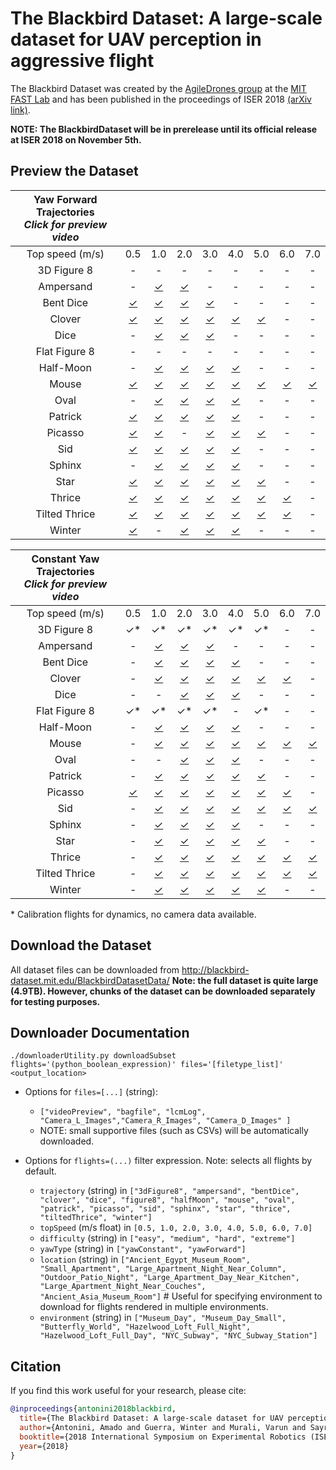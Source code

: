 # The Blackbird Dataset: A large-scale dataset for UAV perception in aggressive flight

<!-- [![Video Link](https://img.youtube.com/vi/_VBww8YQuA8/0.jpg)](https://www.youtube.com/watch?v=_VBww8YQuA8) -->

The Blackbird Dataset was created by the [AgileDrones group](http://agiledrones.mit.edu) at the [MIT FAST Lab](http://karaman.mit.edu/group.html) and has been published in the proceedings of ISER 2018 [(arXiv link)](https://arxiv.org/abs/1810.01987). 

**NOTE: The BlackbirdDataset will be in prerelease until its official release at ISER 2018 on November 5th.**

## Preview the Dataset

| Yaw Forward Trajectories<br>*Click for preview video*                                        |||||||||
| :-----------: | :------: | :------: | :------: | :------: | :------: | :------: | :------: | :------: | 
| Top speed (m/s) |   0.5  |   1.0    |   2.0    |   3.0    |   4.0    |   5.0    |   6.0    |   7.0    |
|  3D Figure 8  |    \-    |     \-   |    \-    |    \-    |    \-    |    \-    |    \-    |    \-    |
|   Ampersand   |    \-    | [✓][b11] | [✓][b21] |    \-    |    \-    |    \-    |    \-    |    \-    |
|   Bent Dice   | [✓][c01] | [✓][c11] | [✓][c21] | [✓][c31] |    \-    |    \-    |    \-    |    \-    |
|    Clover     | [✓][d01] | [✓][d11] | [✓][d21] | [✓][d31] | [✓][d41] | [✓][d51] |    \-    |    \-    |
|     Dice      |    \-    | [✓][e11] | [✓][e21] | [✓][e31] |    \-    |    \-    |    \-    |    \-    |
| Flat Figure 8 |    \-    |    \-    |    \-    |    \-    |    \-    |    \-    |    \-    |    \-    |
|   Half-Moon   |    \-    | [✓][g11] | [✓][g21] | [✓][g31] | [✓][g41] |    \-    |    \-    |    \-    |
|     Mouse     | [✓][h01] | [✓][h11] | [✓][h21] | [✓][h31] | [✓][h41] | [✓][h51] | [✓][h61] | [✓][h71] |
|     Oval      |    \-    | [✓][i11] | [✓][i21] | [✓][i31] | [✓][i41] |    \-    |    \-    |    \-    |
|    Patrick    | [✓][j01] | [✓][j11] | [✓][j21] | [✓][j31] | [✓][j41] |    \-    |    \-    |    \-    |
|    Picasso    | [✓][k01] | [✓][k11] |    \-    | [✓][k31] | [✓][k41] | [✓][k51] |    \-    |    \-    |
|      Sid      | [✓][l01] | [✓][l11] | [✓][l21] | [✓][l31] | [✓][l41] |    \-    |    \-    |    \-    |
|    Sphinx     |    \-    | [✓][m11] | [✓][m21] | [✓][m31] | [✓][m41] |    \-    |    \-    |    \-    |
|     Star      | [✓][n01] | [✓][n11] | [✓][n21] | [✓][n31] | [✓][n41] | [✓][n51] |    \-    |    \-    |
|    Thrice     | [✓][o01] | [✓][o11] | [✓][o21] | [✓][o31] | [✓][o41] | [✓][o51] | [✓][o61] |    \-    |
| Tilted Thrice | [✓][p01] | [✓][p11] | [✓][p21] | [✓][p31] | [✓][p41] | [✓][p51] | [✓][p61] |    \-    |
|    Winter     | [✓][q01] |    \-    | [✓][q21] | [✓][q31] | [✓][q41] |    \-    |    \-    |    \-    |


| Constant Yaw Trajectories<br>*Click for preview video*                                        |||||||||
| :-----------: | :------: | :------: | :------: | :------: | :------: | :------: | :------: | :------: | 
| Top speed (m/s) |   0.5  |   1.0    |   2.0    |   3.0    |   4.0    |   5.0    |   6.0    |   7.0    |
|  3D Figure 8  |    ✓*    |     ✓*   |    ✓*    |    ✓*    |    ✓*    |    ✓*    |    \-    |    \-    |
|   Ampersand   |    \-    | [✓][b10] | [✓][b20] | [✓][b30] |    \-    |    \-    |    \-    |    \-    |
|   Bent Dice   |    \-    | [✓][c10] | [✓][c20] | [✓][c30] | [✓][c40] |    \-    |    \-    |    \-    |
|    Clover     |    \-    | [✓][d10] | [✓][d20] | [✓][d30] | [✓][d40] | [✓][d50] | [✓][d60] |    \-    |
|     Dice      |    \-    |    \-    | [✓][e20] | [✓][e30] | [✓][e40] |    \-    |    \-    |    \-    |
| Flat Figure 8 |    ✓*    |    ✓*    |    ✓*    |    ✓*    |    \-    |    ✓*    |    \-    |    \-    |
|   Half-Moon   |    \-    | [✓][g10] | [✓][g20] | [✓][g30] | [✓][g40] |    \-    |    \-    |    \-    |
|     Mouse     |    \-    | [✓][h10] | [✓][h20] | [✓][h30] | [✓][h40] | [✓][h50] | [✓][h60] | [✓][h70] |
|     Oval      |    \-    |    \-    | [✓][i20] | [✓][i30] | [✓][i40] |    \-    |    \-    |    \-    |
|    Patrick    |    \-    | [✓][j10] | [✓][j20] | [✓][j30] | [✓][j40] | [✓][j50] |    \-    |    \-    |
|    Picasso    | [✓][k05] | [✓][k10] | [✓][k20] | [✓][k30] | [✓][k40] | [✓][k50] | [✓][k60] |    \-    |
|      Sid      |    \-    | [✓][l10] | [✓][l20] | [✓][l30] | [✓][l40] | [✓][l50] | [✓][l60] | [✓][l70] |
|    Sphinx     |    \-    | [✓][m10] | [✓][m20] | [✓][m30] | [✓][m40] |    \-    |    \-    |    \-    |
|     Star      |    \-    | [✓][n10] | [✓][n20] | [✓][n30] | [✓][n40] | [✓][n50] |    \-    |    \-    |
|    Thrice     |    \-    | [✓][o10] | [✓][o20] | [✓][o30] | [✓][o40] | [✓][o50] | [✓][o60] | [✓][o70] |
| Tilted Thrice |    \-    | [✓][p10] | [✓][p20] | [✓][p30] | [✓][p40] | [✓][p50] | [✓][p60] | [✓][p70] |
|    Winter     |    \-    | [✓][q10] | [✓][q20] | [✓][q30] | [✓][q40] | [✓][q50] |    \-    |    \-    |

\* Calibration flights for dynamics, no camera data available.


## Download the Dataset

All dataset files can be downloaded from http://blackbird-dataset.mit.edu/BlackbirdDatasetData/
**Note: the full dataset is quite large (4.9TB). However, chunks of the dataset can be downloaded separately for testing purposes.**

## Downloader Documentation

`./downloaderUtility.py downloadSubset flights='(python_boolean_expression)' files='[filetype_list]' <output_location>`

* Options for `files=[...]` (string):
    * `["videoPreview", "bagfile", "lcmLog", "Camera_L_Images","Camera_R_Images", "Camera_D_Images" ]`
    * NOTE: small supportive files (such as CSVs) will be automatically downloaded.

* Options for `flights=(...)` filter expression. Note: selects all flights by default.
    * `trajectory` (string) in `["3dFigure8", "ampersand", "bentDice", "clover", "dice", "figure8", "halfMoon", "mouse", "oval", "patrick", "picasso", "sid", "sphinx", "star", "thrice", "tiltedThrice", "winter"]`
    * `topSpeed` (m/s float) in `[0.5, 1.0, 2.0, 3.0, 4.0, 5.0, 6.0, 7.0]`
    * `difficulty` (string) in `["easy", "medium", "hard", "extreme"]`
    * `yawType` (string) in `["yawConstant", "yawForward"]`
    * `location` (string) in `["Ancient_Egypt_Museum_Room", "Small_Apartment", "Large_Apartment_Night_Near_Column", "Outdoor_Patio_Night", "Large_Apartment_Day_Near_Kitchen", "Large_Apartment_Night_Near_Couches", "Ancient_Asia_Museum_Room"]` # Useful for specifying environment to download for flights rendered in multiple environments.
    * `environment` (string) in `["Museum_Day", "Museum_Day_Small", "Butterfly_World", "Hazelwood_Loft_Full_Night", "Hazelwood_Loft_Full_Day", "NYC_Subway", "NYC_Subway_Station"]`

## Citation
If you find this work useful for your research, please cite:
```bibtex
@inproceedings{antonini2018blackbird,
  title={The Blackbird Dataset: A large-scale dataset for UAV perception in aggressive flight},
  author={Antonini, Amado and Guerra, Winter and Murali, Varun and Sayre-McCord, Thomas and Karaman, Sertac},
  booktitle={2018 International Symposium on Experimental Robotics (ISER)},
  year={2018}
}
```

<!-- PREVIEW LINKS BELOW  -->

<!-- Constant yaw trajectory preview links for table -->
[b10]: http://blackbird-dataset.mit.edu/BlackbirdDatasetData/ampersand/yawConstant/maxSpeed1p0/videos/
[b20]: http://blackbird-dataset.mit.edu/BlackbirdDatasetData/ampersand/yawConstant/maxSpeed2p0/videos/
[b30]: http://blackbird-dataset.mit.edu/BlackbirdDatasetData/ampersand/yawConstant/maxSpeed3p0/videos/

[c10]: http://blackbird-dataset.mit.edu/BlackbirdDatasetData/bentDice/yawConstant/maxSpeed1p0/videos/
[c20]: http://blackbird-dataset.mit.edu/BlackbirdDatasetData/bentDice/yawConstant/maxSpeed2p0/videos/
[c30]: http://blackbird-dataset.mit.edu/BlackbirdDatasetData/bentDice/yawConstant/maxSpeed3p0/videos/
[c40]: http://blackbird-dataset.mit.edu/BlackbirdDatasetData/bentDice/yawConstant/maxSpeed4p0/videos/

[d10]: http://blackbird-dataset.mit.edu/BlackbirdDatasetData/clover/yawConstant/maxSpeed1p0/videos/
[d20]: http://blackbird-dataset.mit.edu/BlackbirdDatasetData/clover/yawConstant/maxSpeed2p0/videos/
[d30]: http://blackbird-dataset.mit.edu/BlackbirdDatasetData/clover/yawConstant/maxSpeed3p0/videos/
[d40]: http://blackbird-dataset.mit.edu/BlackbirdDatasetData/clover/yawConstant/maxSpeed4p0/videos/
[d50]: http://blackbird-dataset.mit.edu/BlackbirdDatasetData/clover/yawConstant/maxSpeed5p0/videos/
[d60]: http://blackbird-dataset.mit.edu/BlackbirdDatasetData/clover/yawConstant/maxSpeed6p0/videos/

[e10]: http://blackbird-dataset.mit.edu/BlackbirdDatasetData/dice/yawConstant/maxSpeed1p0/videos/
[e20]: http://blackbird-dataset.mit.edu/BlackbirdDatasetData/dice/yawConstant/maxSpeed2p0/videos/
[e30]: http://blackbird-dataset.mit.edu/BlackbirdDatasetData/dice/yawConstant/maxSpeed3p0/videos/
[e40]: http://blackbird-dataset.mit.edu/BlackbirdDatasetData/dice/yawConstant/maxSpeed4p0/videos/

[g10]: http://blackbird-dataset.mit.edu/BlackbirdDatasetData/halfMoon/yawConstant/maxSpeed1p0/videos/
[g20]: http://blackbird-dataset.mit.edu/BlackbirdDatasetData/halfMoon/yawConstant/maxSpeed2p0/videos/
[g30]: http://blackbird-dataset.mit.edu/BlackbirdDatasetData/halfMoon/yawConstant/maxSpeed3p0/videos/
[g40]: http://blackbird-dataset.mit.edu/BlackbirdDatasetData/halfMoon/yawConstant/maxSpeed4p0/videos/

[h10]: http://blackbird-dataset.mit.edu/BlackbirdDatasetData/mouse/yawConstant/maxSpeed1p0/videos/
[h20]: http://blackbird-dataset.mit.edu/BlackbirdDatasetData/mouse/yawConstant/maxSpeed2p0/videos/
[h30]: http://blackbird-dataset.mit.edu/BlackbirdDatasetData/mouse/yawConstant/maxSpeed3p0/videos/
[h40]: http://blackbird-dataset.mit.edu/BlackbirdDatasetData/mouse/yawConstant/maxSpeed4p0/videos/
[h50]: http://blackbird-dataset.mit.edu/BlackbirdDatasetData/mouse/yawConstant/maxSpeed5p0/videos/
[h60]: http://blackbird-dataset.mit.edu/BlackbirdDatasetData/mouse/yawConstant/maxSpeed6p0/videos/
[h70]: http://blackbird-dataset.mit.edu/BlackbirdDatasetData/mouse/yawConstant/maxSpeed7p0/videos/

[i20]: http://blackbird-dataset.mit.edu/BlackbirdDatasetData/oval/yawConstant/maxSpeed2p0/videos/
[i30]: http://blackbird-dataset.mit.edu/BlackbirdDatasetData/oval/yawConstant/maxSpeed3p0/videos/
[i40]: http://blackbird-dataset.mit.edu/BlackbirdDatasetData/oval/yawConstant/maxSpeed4p0/videos/

[j10]: http://blackbird-dataset.mit.edu/BlackbirdDatasetData/patrick/yawConstant/maxSpeed1p0/videos/
[j20]: http://blackbird-dataset.mit.edu/BlackbirdDatasetData/patrick/yawConstant/maxSpeed2p0/videos/
[j30]: http://blackbird-dataset.mit.edu/BlackbirdDatasetData/patrick/yawConstant/maxSpeed3p0/videos/
[j40]: http://blackbird-dataset.mit.edu/BlackbirdDatasetData/patrick/yawConstant/maxSpeed4p0/videos/
[j50]: http://blackbird-dataset.mit.edu/BlackbirdDatasetData/patrick/yawConstant/maxSpeed5p0/videos/

[k05]: http://blackbird-dataset.mit.edu/BlackbirdDatasetData/picasso/yawConstant/maxSpeed0p5/videos/
[k10]: http://blackbird-dataset.mit.edu/BlackbirdDatasetData/picasso/yawConstant/maxSpeed1p0/videos/
[k20]: http://blackbird-dataset.mit.edu/BlackbirdDatasetData/picasso/yawConstant/maxSpeed2p0/videos/
[k30]: http://blackbird-dataset.mit.edu/BlackbirdDatasetData/picasso/yawConstant/maxSpeed3p0/videos/
[k40]: http://blackbird-dataset.mit.edu/BlackbirdDatasetData/picasso/yawConstant/maxSpeed4p0/videos/
[k50]: http://blackbird-dataset.mit.edu/BlackbirdDatasetData/picasso/yawConstant/maxSpeed5p0/videos/
[k60]: http://blackbird-dataset.mit.edu/BlackbirdDatasetData/picasso/yawConstant/maxSpeed6p0/videos/

[l10]: http://blackbird-dataset.mit.edu/BlackbirdDatasetData/sid/yawConstant/maxSpeed1p0/videos/
[l20]: http://blackbird-dataset.mit.edu/BlackbirdDatasetData/sid/yawConstant/maxSpeed2p0/videos/
[l30]: http://blackbird-dataset.mit.edu/BlackbirdDatasetData/sid/yawConstant/maxSpeed3p0/videos/
[l40]: http://blackbird-dataset.mit.edu/BlackbirdDatasetData/sid/yawConstant/maxSpeed4p0/videos/
[l50]: http://blackbird-dataset.mit.edu/BlackbirdDatasetData/sid/yawConstant/maxSpeed5p0/videos/
[l60]: http://blackbird-dataset.mit.edu/BlackbirdDatasetData/sid/yawConstant/maxSpeed6p0/videos/
[l70]: http://blackbird-dataset.mit.edu/BlackbirdDatasetData/sid/yawConstant/maxSpeed7p0/videos/

[m10]: http://blackbird-dataset.mit.edu/BlackbirdDatasetData/sphinx/yawConstant/maxSpeed1p0/videos/
[m20]: http://blackbird-dataset.mit.edu/BlackbirdDatasetData/sphinx/yawConstant/maxSpeed2p0/videos/
[m30]: http://blackbird-dataset.mit.edu/BlackbirdDatasetData/sphinx/yawConstant/maxSpeed3p0/videos/
[m40]: http://blackbird-dataset.mit.edu/BlackbirdDatasetData/sphinx/yawConstant/maxSpeed4p0/videos/

[n10]: http://blackbird-dataset.mit.edu/BlackbirdDatasetData/star/yawConstant/maxSpeed1p0/videos/
[n20]: http://blackbird-dataset.mit.edu/BlackbirdDatasetData/star/yawConstant/maxSpeed2p0/videos/
[n30]: http://blackbird-dataset.mit.edu/BlackbirdDatasetData/star/yawConstant/maxSpeed3p0/videos/
[n40]: http://blackbird-dataset.mit.edu/BlackbirdDatasetData/star/yawConstant/maxSpeed4p0/videos/
[n50]: http://blackbird-dataset.mit.edu/BlackbirdDatasetData/star/yawConstant/maxSpeed5p0/videos/

[o10]: http://blackbird-dataset.mit.edu/BlackbirdDatasetData/thrice/yawConstant/maxSpeed1p0/videos/
[o20]: http://blackbird-dataset.mit.edu/BlackbirdDatasetData/thrice/yawConstant/maxSpeed2p0/videos/
[o30]: http://blackbird-dataset.mit.edu/BlackbirdDatasetData/thrice/yawConstant/maxSpeed3p0/videos/
[o40]: http://blackbird-dataset.mit.edu/BlackbirdDatasetData/thrice/yawConstant/maxSpeed4p0/videos/
[o50]: http://blackbird-dataset.mit.edu/BlackbirdDatasetData/thrice/yawConstant/maxSpeed5p0/videos/
[o60]: http://blackbird-dataset.mit.edu/BlackbirdDatasetData/thrice/yawConstant/maxSpeed6p0/videos/
[o70]: http://blackbird-dataset.mit.edu/BlackbirdDatasetData/thrice/yawConstant/maxSpeed7p0/videos/

[p10]: http://blackbird-dataset.mit.edu/BlackbirdDatasetData/tiltedThrice/yawConstant/maxSpeed1p0/videos/
[p20]: http://blackbird-dataset.mit.edu/BlackbirdDatasetData/tiltedThrice/yawConstant/maxSpeed2p0/videos/
[p30]: http://blackbird-dataset.mit.edu/BlackbirdDatasetData/tiltedThrice/yawConstant/maxSpeed3p0/videos/
[p40]: http://blackbird-dataset.mit.edu/BlackbirdDatasetData/tiltedThrice/yawConstant/maxSpeed4p0/videos/
[p50]: http://blackbird-dataset.mit.edu/BlackbirdDatasetData/tiltedThrice/yawConstant/maxSpeed5p0/videos/
[p60]: http://blackbird-dataset.mit.edu/BlackbirdDatasetData/tiltedThrice/yawConstant/maxSpeed6p0/videos/
[p70]: http://blackbird-dataset.mit.edu/BlackbirdDatasetData/tiltedThrice/yawConstant/maxSpeed7p0/videos/

[q10]: http://blackbird-dataset.mit.edu/BlackbirdDatasetData/winter/yawConstant/maxSpeed1p0/videos/
[q20]: http://blackbird-dataset.mit.edu/BlackbirdDatasetData/winter/yawConstant/maxSpeed2p0/videos/
[q30]: http://blackbird-dataset.mit.edu/BlackbirdDatasetData/winter/yawConstant/maxSpeed3p0/videos/
[q40]: http://blackbird-dataset.mit.edu/BlackbirdDatasetData/winter/yawConstant/maxSpeed4p0/videos/
[q50]: http://blackbird-dataset.mit.edu/BlackbirdDatasetData/winter/yawConstant/maxSpeed5p0/videos/

<!-- Yaw Forward trajectory preview links for table -->
[b11]: http://blackbird-dataset.mit.edu/BlackbirdDatasetData/ampersand/yawForward/maxSpeed1p0/videos/
[b21]: http://blackbird-dataset.mit.edu/BlackbirdDatasetData/ampersand/yawForward/maxSpeed2p0/videos/
[b31]: http://blackbird-dataset.mit.edu/BlackbirdDatasetData/ampersand/yawForward/maxSpeed3p0/videos/

[c01]: http://blackbird-dataset.mit.edu/BlackbirdDatasetData/bentDice/yawForward/maxSpeed0p5/videos/
[c11]: http://blackbird-dataset.mit.edu/BlackbirdDatasetData/bentDice/yawForward/maxSpeed1p0/videos/
[c21]: http://blackbird-dataset.mit.edu/BlackbirdDatasetData/bentDice/yawForward/maxSpeed2p0/videos/
[c31]: http://blackbird-dataset.mit.edu/BlackbirdDatasetData/bentDice/yawForward/maxSpeed3p0/videos/
[c41]: http://blackbird-dataset.mit.edu/BlackbirdDatasetData/bentDice/yawForward/maxSpeed4p0/videos/

[d01]: http://blackbird-dataset.mit.edu/BlackbirdDatasetData/clover/yawForward/maxSpeed0p5/videos/
[d11]: http://blackbird-dataset.mit.edu/BlackbirdDatasetData/clover/yawForward/maxSpeed1p0/videos/
[d21]: http://blackbird-dataset.mit.edu/BlackbirdDatasetData/clover/yawForward/maxSpeed2p0/videos/
[d31]: http://blackbird-dataset.mit.edu/BlackbirdDatasetData/clover/yawForward/maxSpeed3p0/videos/
[d41]: http://blackbird-dataset.mit.edu/BlackbirdDatasetData/clover/yawForward/maxSpeed4p0/videos/
[d51]: http://blackbird-dataset.mit.edu/BlackbirdDatasetData/clover/yawForward/maxSpeed5p0/videos/
[d61]: http://blackbird-dataset.mit.edu/BlackbirdDatasetData/clover/yawForward/maxSpeed6p0/videos/

[e11]: http://blackbird-dataset.mit.edu/BlackbirdDatasetData/dice/yawForward/maxSpeed1p0/videos/
[e21]: http://blackbird-dataset.mit.edu/BlackbirdDatasetData/dice/yawForward/maxSpeed2p0/videos/
[e31]: http://blackbird-dataset.mit.edu/BlackbirdDatasetData/dice/yawForward/maxSpeed3p0/videos/
[e41]: http://blackbird-dataset.mit.edu/BlackbirdDatasetData/dice/yawForward/maxSpeed4p0/videos/

[g11]: http://blackbird-dataset.mit.edu/BlackbirdDatasetData/halfMoon/yawForward/maxSpeed1p0/videos/
[g21]: http://blackbird-dataset.mit.edu/BlackbirdDatasetData/halfMoon/yawForward/maxSpeed2p0/videos/
[g31]: http://blackbird-dataset.mit.edu/BlackbirdDatasetData/halfMoon/yawForward/maxSpeed3p0/videos/
[g41]: http://blackbird-dataset.mit.edu/BlackbirdDatasetData/halfMoon/yawForward/maxSpeed4p0/videos/

[h01]: http://blackbird-dataset.mit.edu/BlackbirdDatasetData/mouse/yawForward/maxSpeed0p5/videos/
[h11]: http://blackbird-dataset.mit.edu/BlackbirdDatasetData/mouse/yawForward/maxSpeed1p0/videos/
[h21]: http://blackbird-dataset.mit.edu/BlackbirdDatasetData/mouse/yawForward/maxSpeed2p0/videos/
[h31]: http://blackbird-dataset.mit.edu/BlackbirdDatasetData/mouse/yawForward/maxSpeed3p0/videos/
[h41]: http://blackbird-dataset.mit.edu/BlackbirdDatasetData/mouse/yawForward/maxSpeed4p0/videos/
[h51]: http://blackbird-dataset.mit.edu/BlackbirdDatasetData/mouse/yawForward/maxSpeed5p0/videos/
[h61]: http://blackbird-dataset.mit.edu/BlackbirdDatasetData/mouse/yawForward/maxSpeed6p0/videos/
[h71]: http://blackbird-dataset.mit.edu/BlackbirdDatasetData/mouse/yawForward/maxSpeed7p0/videos/

[i11]: http://blackbird-dataset.mit.edu/BlackbirdDatasetData/oval/yawForward/maxSpeed1p0/videos/
[i21]: http://blackbird-dataset.mit.edu/BlackbirdDatasetData/oval/yawForward/maxSpeed2p0/videos/
[i31]: http://blackbird-dataset.mit.edu/BlackbirdDatasetData/oval/yawForward/maxSpeed3p0/videos/
[i41]: http://blackbird-dataset.mit.edu/BlackbirdDatasetData/oval/yawForward/maxSpeed4p0/videos/

[j01]: http://blackbird-dataset.mit.edu/BlackbirdDatasetData/patrick/yawForward/maxSpeed0p5/videos/
[j11]: http://blackbird-dataset.mit.edu/BlackbirdDatasetData/patrick/yawForward/maxSpeed1p0/videos/
[j21]: http://blackbird-dataset.mit.edu/BlackbirdDatasetData/patrick/yawForward/maxSpeed2p0/videos/
[j31]: http://blackbird-dataset.mit.edu/BlackbirdDatasetData/patrick/yawForward/maxSpeed3p0/videos/
[j41]: http://blackbird-dataset.mit.edu/BlackbirdDatasetData/patrick/yawForward/maxSpeed4p0/videos/
[j51]: http://blackbird-dataset.mit.edu/BlackbirdDatasetData/patrick/yawForward/maxSpeed5p0/videos/

[k01]: http://blackbird-dataset.mit.edu/BlackbirdDatasetData/picasso/yawForward/maxSpeed0p5/videos/
[k11]: http://blackbird-dataset.mit.edu/BlackbirdDatasetData/picasso/yawForward/maxSpeed1p0/videos/
[k21]: http://blackbird-dataset.mit.edu/BlackbirdDatasetData/picasso/yawForward/maxSpeed2p0/videos/
[k31]: http://blackbird-dataset.mit.edu/BlackbirdDatasetData/picasso/yawForward/maxSpeed3p0/videos/
[k41]: http://blackbird-dataset.mit.edu/BlackbirdDatasetData/picasso/yawForward/maxSpeed4p0/videos/
[k51]: http://blackbird-dataset.mit.edu/BlackbirdDatasetData/picasso/yawForward/maxSpeed5p0/videos/
[k61]: http://blackbird-dataset.mit.edu/BlackbirdDatasetData/picasso/yawForward/maxSpeed6p0/videos/

[l01]: http://blackbird-dataset.mit.edu/BlackbirdDatasetData/sid/yawForward/maxSpeed0p5/videos/
[l11]: http://blackbird-dataset.mit.edu/BlackbirdDatasetData/sid/yawForward/maxSpeed1p0/videos/
[l21]: http://blackbird-dataset.mit.edu/BlackbirdDatasetData/sid/yawForward/maxSpeed2p0/videos/
[l31]: http://blackbird-dataset.mit.edu/BlackbirdDatasetData/sid/yawForward/maxSpeed3p0/videos/
[l41]: http://blackbird-dataset.mit.edu/BlackbirdDatasetData/sid/yawForward/maxSpeed4p0/videos/
[l51]: http://blackbird-dataset.mit.edu/BlackbirdDatasetData/sid/yawForward/maxSpeed5p0/videos/
[l61]: http://blackbird-dataset.mit.edu/BlackbirdDatasetData/sid/yawForward/maxSpeed6p0/videos/
[l71]: http://blackbird-dataset.mit.edu/BlackbirdDatasetData/sid/yawForward/maxSpeed7p0/videos/

[m11]: http://blackbird-dataset.mit.edu/BlackbirdDatasetData/sphinx/yawForward/maxSpeed1p0/videos/
[m21]: http://blackbird-dataset.mit.edu/BlackbirdDatasetData/sphinx/yawForward/maxSpeed2p0/videos/
[m31]: http://blackbird-dataset.mit.edu/BlackbirdDatasetData/sphinx/yawForward/maxSpeed3p0/videos/
[m41]: http://blackbird-dataset.mit.edu/BlackbirdDatasetData/sphinx/yawForward/maxSpeed4p0/videos/

[n01]: http://blackbird-dataset.mit.edu/BlackbirdDatasetData/star/yawForward/maxSpeed0p5/videos/
[n11]: http://blackbird-dataset.mit.edu/BlackbirdDatasetData/star/yawForward/maxSpeed1p0/videos/
[n21]: http://blackbird-dataset.mit.edu/BlackbirdDatasetData/star/yawForward/maxSpeed2p0/videos/
[n31]: http://blackbird-dataset.mit.edu/BlackbirdDatasetData/star/yawForward/maxSpeed3p0/videos/
[n41]: http://blackbird-dataset.mit.edu/BlackbirdDatasetData/star/yawForward/maxSpeed4p0/videos/
[n51]: http://blackbird-dataset.mit.edu/BlackbirdDatasetData/star/yawForward/maxSpeed5p0/videos/

[o01]: http://blackbird-dataset.mit.edu/BlackbirdDatasetData/thrice/yawForward/maxSpeed0p5/videos/
[o11]: http://blackbird-dataset.mit.edu/BlackbirdDatasetData/thrice/yawForward/maxSpeed1p0/videos/
[o21]: http://blackbird-dataset.mit.edu/BlackbirdDatasetData/thrice/yawForward/maxSpeed2p0/videos/
[o31]: http://blackbird-dataset.mit.edu/BlackbirdDatasetData/thrice/yawForward/maxSpeed3p0/videos/
[o41]: http://blackbird-dataset.mit.edu/BlackbirdDatasetData/thrice/yawForward/maxSpeed4p0/videos/
[o51]: http://blackbird-dataset.mit.edu/BlackbirdDatasetData/thrice/yawForward/maxSpeed5p0/videos/
[o61]: http://blackbird-dataset.mit.edu/BlackbirdDatasetData/thrice/yawForward/maxSpeed6p0/videos/
[o71]: http://blackbird-dataset.mit.edu/BlackbirdDatasetData/thrice/yawForward/maxSpeed7p0/videos/

[p01]: http://blackbird-dataset.mit.edu/BlackbirdDatasetData/tiltedThrice/yawForward/maxSpeed0p5/videos/
[p11]: http://blackbird-dataset.mit.edu/BlackbirdDatasetData/tiltedThrice/yawForward/maxSpeed1p0/videos/
[p21]: http://blackbird-dataset.mit.edu/BlackbirdDatasetData/tiltedThrice/yawForward/maxSpeed2p0/videos/
[p31]: http://blackbird-dataset.mit.edu/BlackbirdDatasetData/tiltedThrice/yawForward/maxSpeed3p0/videos/
[p41]: http://blackbird-dataset.mit.edu/BlackbirdDatasetData/tiltedThrice/yawForward/maxSpeed4p0/videos/
[p51]: http://blackbird-dataset.mit.edu/BlackbirdDatasetData/tiltedThrice/yawForward/maxSpeed5p0/videos/
[p61]: http://blackbird-dataset.mit.edu/BlackbirdDatasetData/tiltedThrice/yawForward/maxSpeed6p0/videos/
[p71]: http://blackbird-dataset.mit.edu/BlackbirdDatasetData/tiltedThrice/yawForward/maxSpeed7p0/videos/

[q01]: http://blackbird-dataset.mit.edu/BlackbirdDatasetData/winter/yawForward/maxSpeed0p5/videos/
[q11]: http://blackbird-dataset.mit.edu/BlackbirdDatasetData/winter/yawForward/maxSpeed1p0/videos/
[q21]: http://blackbird-dataset.mit.edu/BlackbirdDatasetData/winter/yawForward/maxSpeed2p0/videos/
[q31]: http://blackbird-dataset.mit.edu/BlackbirdDatasetData/winter/yawForward/maxSpeed3p0/videos/
[q41]: http://blackbird-dataset.mit.edu/BlackbirdDatasetData/winter/yawForward/maxSpeed4p0/videos/
[q51]: http://blackbird-dataset.mit.edu/BlackbirdDatasetData/winter/yawForward/maxSpeed5p0/videos/

